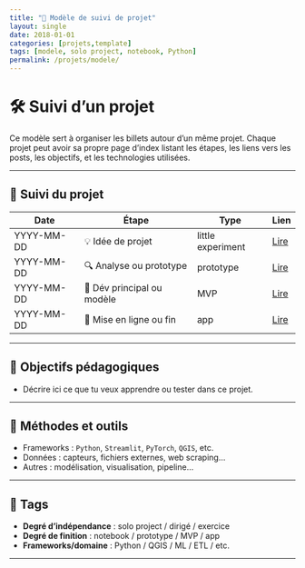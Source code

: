 ```yaml
---
title: "📁 Modèle de suivi de projet"
layout: single
date: 2018-01-01
categories: [projets,template]
tags: [modele, solo project, notebook, Python]
permalink: /projets/modele/
---
```


# 🛠️ Suivi d’un projet

Ce modèle sert à organiser les billets autour d’un même projet. Chaque projet peut avoir sa propre page d’index listant les étapes, les liens vers les posts, les objectifs, et les technologies utilisées.

---

## 📌 Suivi du projet

| Date       | Étape                      | Type             | Lien |
|------------|---------------------------|------------------|------|
| YYYY-MM-DD | 💡 Idée de projet          | little experiment | [Lire](/YYYY/MM/DD/slug-post-idee/) |
| YYYY-MM-DD | 🔍 Analyse ou prototype    | prototype         | [Lire](/YYYY/MM/DD/slug-post-prototype/) |
| YYYY-MM-DD | 🧠 Dév principal ou modèle | MVP               | [Lire](/YYYY/MM/DD/slug-post-mvp/) |
| YYYY-MM-DD | 🚀 Mise en ligne ou fin    | app               | [Lire](/YYYY/MM/DD/slug-post-final/) |

---

## 🎯 Objectifs pédagogiques

- Décrire ici ce que tu veux apprendre ou tester dans ce projet.

---

## 🧪 Méthodes et outils

- Frameworks : `Python`, `Streamlit`, `PyTorch`, `QGIS`, etc.
- Données : capteurs, fichiers externes, web scraping…
- Autres : modélisation, visualisation, pipeline…

---

## 🔖 Tags

- **Degré d’indépendance** : solo project / dirigé / exercice
- **Degré de finition** : notebook / prototype / MVP / app
- **Frameworks/domaine** : Python / QGIS / ML / ETL / etc.

---

